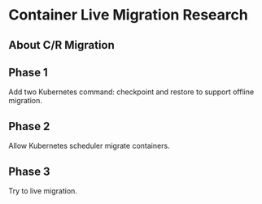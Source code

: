 # Container Live Migration Research

## About C/R Migration

## Phase 1

Add two Kubernetes command: checkpoint and restore to support offline migration.

## Phase 2

Allow Kubernetes scheduler migrate containers.

## Phase 3

Try to live migration.
